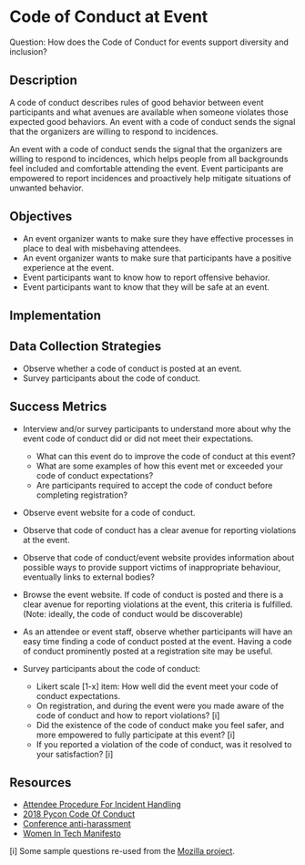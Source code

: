 # Code of Conduct at Event

Question: How does the Code of Conduct for events support diversity and inclusion?

## Description
A code of conduct describes rules of good behavior between event participants and what avenues are available when someone violates those expected good behaviors. An event with a code of conduct sends the signal that the organizers are willing to respond to incidences.

An event with a code of conduct sends the signal that the organizers are willing to respond to incidences, which helps people from all backgrounds feel included and comfortable attending the event. Event participants are empowered to report incidences and proactively help mitigate situations of unwanted behavior.

## Objectives
- An event organizer wants to make sure they have effective processes in place to deal with misbehaving attendees.
- An event organizer wants to make sure that participants have a positive experience at the event.
- Event participants want to know how to report offensive behavior.
- Event participants want to know that they will be safe at an event.

## Implementation

## Data Collection Strategies

- Observe whether a code of conduct is posted at an event.
- Survey participants about the code of conduct.

## Success Metrics

- Interview and/or survey participants to understand more about why the event code of conduct did or did not meet their expectations.
  * What can this event do to improve the code of conduct at this event?
  * What are some examples of how this event met or exceeded your code of conduct expectations?
  * Are participants required to accept the code of conduct before completing registration?

- Observe event website for a code of conduct.

- Observe that code of conduct has a clear avenue for reporting violations at the event.

- Observe that code of conduct/event website provides information about possible ways to provide support victims of inappropriate behaviour, eventually links to external bodies?

- Browse the event website. If code of conduct is posted and there is a clear avenue for reporting violations at the event, this criteria is fulfilled. (Note: ideally, the code of conduct would be discoverable)

- As an attendee or event staff, observe whether participants will have an easy time finding a code of conduct posted at the event. Having a code of conduct prominently posted at a registration site may be useful.
- Survey participants about the code of conduct:
  * Likert scale [1-x] item: How well did the event meet your code of conduct expectations.
  * On registration, and during the event were you made aware of the code of conduct and how to report violations? [i]
  * Did the existence of the code of conduct make you feel safer, and more empowered to fully participate at this event? [i]
  * If you reported a violation of the code of conduct, was it resolved to your satisfaction? [i]

## Resources
- [Attendee Procedure For Incident Handling](https://github.com/python/pycon-code-of-conduct/blob/master/Attendee%20Procedure%20for%20incident%20handling.md)
- [2018 Pycon Code Of Conduct](https://pycon.blogspot.com/2018/04/code-of-conduct-updates-for-pycon-2018.html)
- [Conference anti-harassment](https://geekfeminism.wikia.org/wiki/Conference_anti-harassment)
- [Women In Tech Manifesto](https://manifestedesfemmesentech.com/en/code-of-conduct-template)

[i] Some sample questions re-used from the [Mozilla project](https://github.com/mozilla/diversity/blob/master/data-metrics/surveys/en/cpg-follow-up.md).
